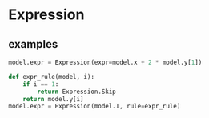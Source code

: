 # Expression

## examples
```py
model.expr = Expression(expr=model.x + 2 * model.y[1])

def expr_rule(model, i):
    if i == 1:
        return Expression.Skip
    return model.y[i]
model.expr = Expression(model.I, rule=expr_rule)
```
